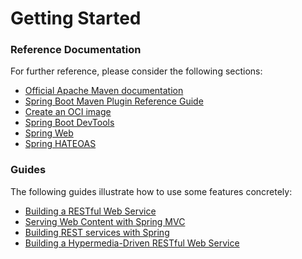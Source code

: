 # Getting Started

### Reference Documentation
For further reference, please consider the following sections:

* [Official Apache Maven documentation](https://maven.apache.org/guides/index.html)
* [Spring Boot Maven Plugin Reference Guide](https://docs.spring.io/spring-boot/docs/3.2.0-SNAPSHOT/maven-plugin/reference/html/)
* [Create an OCI image](https://docs.spring.io/spring-boot/docs/3.2.0-SNAPSHOT/maven-plugin/reference/html/#build-image)
* [Spring Boot DevTools](https://docs.spring.io/spring-boot/docs/3.2.0-SNAPSHOT/reference/htmlsingle/index.html#using.devtools)
* [Spring Web](https://docs.spring.io/spring-boot/docs/3.2.0-SNAPSHOT/reference/htmlsingle/index.html#web)
* [Spring HATEOAS](https://docs.spring.io/spring-boot/docs/3.2.0-SNAPSHOT/reference/htmlsingle/index.html#web.spring-hateoas)

### Guides
The following guides illustrate how to use some features concretely:

* [Building a RESTful Web Service](https://spring.io/guides/gs/rest-service/)
* [Serving Web Content with Spring MVC](https://spring.io/guides/gs/serving-web-content/)
* [Building REST services with Spring](https://spring.io/guides/tutorials/rest/)
* [Building a Hypermedia-Driven RESTful Web Service](https://spring.io/guides/gs/rest-hateoas/)

